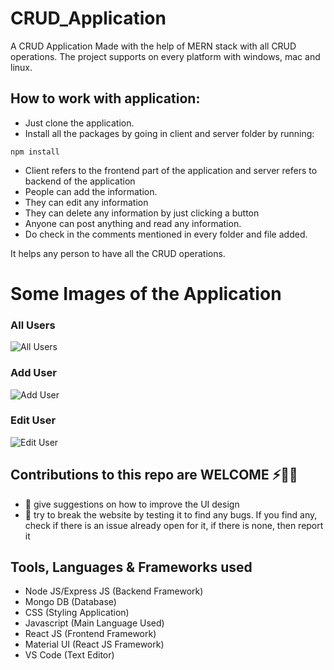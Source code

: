 # CRUD_Application
A CRUD Application Made with the help of MERN stack with all CRUD operations. The project supports on every platform with windows, mac and linux.

## How to work with application:
* Just clone the application.
* Install all the packages by going in client and server folder by running:
``` 
npm install 
```
* Client refers to the frontend part of the application and server refers to backend of the application
* People can add the information.
* They can edit any information
* They can delete any information by just clicking a button
* Anyone can post anything and read any information.
* Do check in the comments mentioned in every folder and file added.

It helps any person to have all the CRUD operations.

# Some Images of the Application

### All Users
![All Users](https://i.ibb.co/yQsQp4p/ss1.png)


### Add User
![Add User](https://i.ibb.co/QbZXjd8/ss2.png)


### Edit User
![Edit User](https://i.ibb.co/xhhPQxj/ss3.png)


## Contributions to this repo are WELCOME ⚡️🙌🏻
- :art: give suggestions on how to improve the UI design
- :hammer: try to break the website by testing it to find any bugs. If you find any, check if there is an issue already open for it, if there is none, then report it

## Tools, Languages & Frameworks used
* Node JS/Express JS (Backend Framework)
* Mongo DB (Database)
* CSS (Styling Application)
* Javascript (Main Language Used)
* React JS (Frontend Framework)
* Material UI (React JS Framework)
* VS Code (Text Editor)

